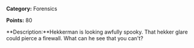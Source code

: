 **Category:** Forensics

**Points:** 80

**Description:**Hekkerman is looking awfully spooky. That hekker glare could pierce a firewall. What can he see that you can't?


